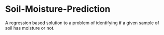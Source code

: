 # Soil-Moisture-Prediction
A regression based solution to a problem of identifying if a given sample of soil has moisture or not.
